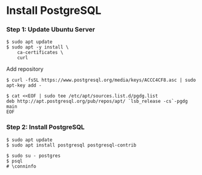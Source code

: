 # Install PostgreSQL

### Step 1: Update Ubuntu Server

```
$ sudo apt update
$ sudo apt -y install \
    ca-certificates \
    curl
```

Add repository

```
$ curl -fsSL https://www.postgresql.org/media/keys/ACCC4CF8.asc | sudo apt-key add -

$ cat <<EOF | sudo tee /etc/apt/sources.list.d/pgdg.list
deb http://apt.postgresql.org/pub/repos/apt/ `lsb_release -cs`-pgdg main
EOF
```

### Step 2: Install PostgreSQL

```
$ sudo apt update
$ sudo apt install postgresql postgresql-contrib
```

```
$ sudo su - postgres
$ psql
# \conninfo
```
